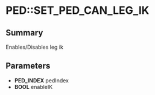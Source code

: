 # PED::SET_PED_CAN_LEG_IK

## Summary
Enables/Disables leg ik

## Parameters
* **PED_INDEX** pedIndex
* **BOOL** enableIK